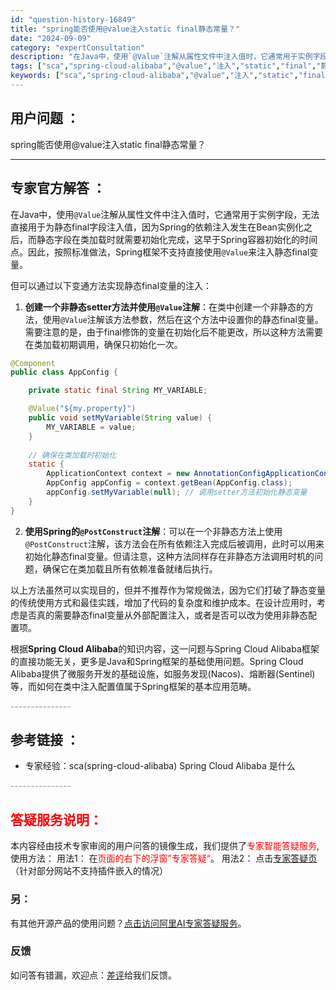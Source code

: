 ```yaml
---
id: "question-history-16849"
title: "spring能否使用@value注入static final静态常量？"
date: "2024-09-09"
category: "expertConsultation"
description: "在Java中，使用`@Value`注解从属性文件中注入值时，它通常用于实例字段，无法直接用于为静态final字段注入值，因为Spring的依赖注入发生在Bean实例化之后，而静态字段在类加载时就需要初始化完成，这早于Spring容器初始化的时间点。因此，按照标准做法，Spring框架不支持直接使用`"
tags: ["sca","spring-cloud-alibaba","@value","注入","static","final","静态"]
keywords: ["sca","spring-cloud-alibaba","@value","注入","static","final","静态"]
---
```


## 用户问题 ： 
 spring能否使用@value注入static final静态常量？  

---------------
## 专家官方解答 ：

在Java中，使用`@Value`注解从属性文件中注入值时，它通常用于实例字段，无法直接用于为静态final字段注入值，因为Spring的依赖注入发生在Bean实例化之后，而静态字段在类加载时就需要初始化完成，这早于Spring容器初始化的时间点。因此，按照标准做法，Spring框架不支持直接使用`@Value`来注入静态final变量。

但可以通过以下变通方法实现静态final变量的注入：

1. **创建一个非静态setter方法并使用`@Value`注解**：在类中创建一个非静态的方法，使用`@Value`注解该方法参数，然后在这个方法中设置你的静态final变量。需要注意的是，由于final修饰的变量在初始化后不能更改，所以这种方法需要在类加载初期调用，确保只初始化一次。

```java
@Component
public class AppConfig {

    private static final String MY_VARIABLE;

    @Value("${my.property}")
    public void setMyVariable(String value) {
        MY_VARIABLE = value;
    }
    
    // 确保在类加载时初始化
    static {
        ApplicationContext context = new AnnotationConfigApplicationContext(AppConfig.class);
        AppConfig appConfig = context.getBean(AppConfig.class);
        appConfig.setMyVariable(null); // 调用setter方法初始化静态变量
    }
}
```

2. **使用Spring的`@PostConstruct`注解**：可以在一个非静态方法上使用`@PostConstruct`注解，该方法会在所有依赖注入完成后被调用，此时可以用来初始化静态final变量。但请注意，这种方法同样存在非静态方法调用时机的问题，确保它在类加载且所有依赖准备就绪后执行。

以上方法虽然可以实现目的，但并不推荐作为常规做法，因为它们打破了静态变量的传统使用方式和最佳实践，增加了代码的复杂度和维护成本。在设计应用时，考虑是否真的需要静态final变量从外部配置注入，或者是否可以改为使用非静态配置项。

根据**Spring Cloud Alibaba**的知识内容，这一问题与Spring Cloud Alibaba框架的直接功能无关，更多是Java和Spring框架的基础使用问题。Spring Cloud Alibaba提供了微服务开发的基础设施，如服务发现(Nacos)、熔断器(Sentinel)等，而如何在类中注入配置值属于Spring框架的基本应用范畴。


<font color="#949494">---------------</font> 


## 参考链接 ：

* 专家经验：sca(spring-cloud-alibaba) Spring Cloud Alibaba 是什么 


 <font color="#949494">---------------</font> 
 


## <font color="#FF0000">答疑服务说明：</font> 

本内容经由技术专家审阅的用户问答的镜像生成，我们提供了<font color="#FF0000">专家智能答疑服务</font>,使用方法：
用法1： 在<font color="#FF0000">页面的右下的浮窗”专家答疑“</font>。
用法2： 点击[专家答疑页](https://answer.opensource.alibaba.com/docs/intro)（针对部分网站不支持插件嵌入的情况）
### 另：


有其他开源产品的使用问题？[点击访问阿里AI专家答疑服务](https://answer.opensource.alibaba.com/docs/intro)。
### 反馈
如问答有错漏，欢迎点：[差评](https://ai.nacos.io/user/feedbackByEnhancerGradePOJOID?enhancerGradePOJOId=16868)给我们反馈。
